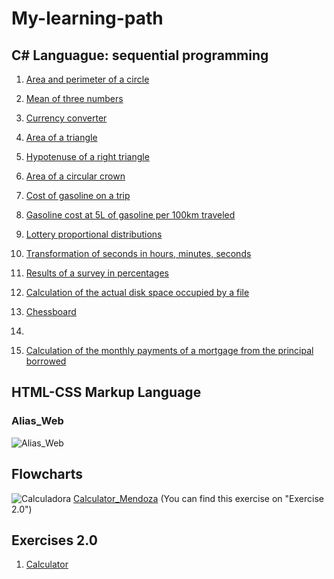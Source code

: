# My-learning-path

## C# Languague: sequential programming

1. [Area and perimeter of a circle](https://raw.githubusercontent.com/Matias-14/My-learning-path/main/Sequential%20programming/ejercicio_1_Matias.cs)

2. [Mean of three numbers](https://raw.githubusercontent.com/Matias-14/My-learning-path/main/Sequential%20programming/Ejercicio_2_Matias.cs)
  
3. [Currency converter](https://raw.githubusercontent.com/Matias-14/My-learning-path/main/Sequential%20programming/Ejercicio_3_Matias.cs)
  
4. [Area of a triangle](https://raw.githubusercontent.com/Matias-14/My-learning-path/main/Sequential%20programming/Ejercicio_4_Matias.cs)
  
5. [Hypotenuse of a right triangle](https://raw.githubusercontent.com/Matias-14/My-learning-path/main/Sequential%20programming/Ejercicio_5_Matias.cs)
  
6. [Area of a circular crown](https://raw.githubusercontent.com/Matias-14/My-learning-path/main/Sequential%20programming/Ejercicio_6_Matias.cs)

7. [Cost of gasoline on a trip](https://raw.githubusercontent.com/Matias-14/My-learning-path/main/Sequential%20programming/Ejercicio_7_Matias.cs)

8. [Gasoline cost at 5L of gasoline per 100km traveled](https://raw.githubusercontent.com/Matias-14/My-learning-path/main/Sequential%20programming/Ejercicio_8_Matias.cs)

9. [Lottery proportional distributions](https://raw.githubusercontent.com/Matias-14/My-learning-path/main/Sequential%20programming/Ejercicio_9_Matias.cs)
  
10. [Transformation of seconds in hours, minutes, seconds](https://raw.githubusercontent.com/Matias-14/My-learning-path/main/Sequential%20programming/Ejercicio_10_Matias.cs)

11. [Results of a survey in percentages](https://raw.githubusercontent.com/Matias-14/My-learning-path/main/Sequential%20programming/ejercicio_once.cs)

12. [Calculation of the actual disk space occupied by a file](https://raw.githubusercontent.com/Matias-14/My-learning-path/main/Sequential%20programming/ejercicio_doce.cs)

13. [Chessboard](https://raw.githubusercontent.com/Matias-14/My-learning-path/main/Sequential%20programming/ejercicio.trece.cs)

14.

15. [Calculation of the monthly payments of a mortgage from the principal borrowed](https://raw.githubusercontent.com/Matias-14/My-learning-path/main/Sequential%20programming/Ejericio_quince.cs)


## HTML-CSS Markup Language

### Alias_Web
![Alias_Web](https://user-images.githubusercontent.com/123888488/223516447-b3096b36-7b99-45dc-9832-251d13cbfb3a.jpeg)



## Flowcharts

![Calculadora](https://user-images.githubusercontent.com/123888488/223506486-e2e40c12-d6f3-469f-a37a-4906b04da0f1.png)
	[Calculator_Mendoza](https://raw.githubusercontent.com/Matias-14/My-learning-path/main/10/Exercises%202.0/Calculator_Matias.cs) (You can find this exercise on "Exercise 2.0")
	
	
## Exercises 2.0
1. [Calculator](https://raw.githubusercontent.com/Matias-14/My-learning-path/main/10/Exercises%202.0/Calculator_Matias.cs)
	

